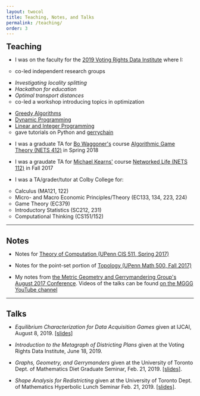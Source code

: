 ```yaml
---
layout: twocol
title: Teaching, Notes, and Talks
permalink: /teaching/
order: 3
---
```



<h2 style="margin-bottom: 7px; margin-top:10px" > Teaching </h2>


<ul>
	<li>I was on the faculty for the <a href="https://gerrydata.org"> 2019 Voting Rights Data Institute</a> where I:</li>
	<ul style="padding:0px;margin-bottom:0px">
		<li>co-led independent research groups</li>
		<ul style="padding:0px;margin-bottom:0px">
			<li> <i>Investigating locality splitting</i></li>
			<li> <i>Hackathon for education</i></li>
			<li><i>Optimal transport distances</i></li>
		</ul>
		<li> co-led a workshop introducing topics in optimization</li>
		<ul style="padding:0px;margin-bottom:0px">
			<li> <a href="https://sites.tufts.edu/vrdi/files/2019/06/Opt-Day-1.pdf">Greedy Algorithms</a></li>
			<li><a href="https://sites.tufts.edu/vrdi/files/2019/06/Opt-Day-2.pdf">Dynamic Programming</a></li>
			<li><a href="https://sites.tufts.edu/vrdi/files/2019/06/Opt-Day-3.pdf">Linear and Integer Programming</a></li>
		</ul>
		<li> gave tutorials on Python and <a href="https://github.com/mggg/gerrychain">gerrychain</a></li>
	</ul>
</ul>


<ul>
	<li>I was a graduate TA for <a href="https://www.bowaggoner.com/">Bo Waggoner's</a> course <a href="https://www.bowaggoner.com/courses/2018/nets412/">Algorithmic Game Theory (NETS 412)</a> in Spring 2018</li>
</ul>
<ul>
	<li>I was a graudate TA for <a href = "https://cis.upenn.edu/~mkearns">Michael Kearns'</a> course <a href="https://www.cis.upenn.edu/~mkearns/teaching/NetworkedLife/">Networked Life (NETS 112)</a> in Fall 2017</li>
</ul>
<ul>
	<li>I was a TA/grader/tutor at Colby College for:</li>
	<ul style="padding:0px;margin-bottom:0px">
		<li>Calculus (MA121, 122)</li>
		<li>Micro- and Macro Economic Principles/Theory (EC133, 134, 223, 224)</li>
		<li>Game Theory (EC379)</li>
		<li>Introductory Statistics (SC212, 231)</li>
		<li>Computational Thinking (CS151/152)</li>
	</ul>
</ul>



----

<h2 style="margin-bottom: 7px" > Notes </h2>


* Notes for [Theory of Computation (UPenn CIS 511, Spring 2017)](http://zachschutzman.com/assets/notes/toc511.pdf)

* Notes for the point-set portion of [Topology (UPenn Math 500, Fall 2017)](http://zachschutzman.com/assets/notes/topo500-ptset.pdf)

* My notes from [the Metric Geometry and Gerrymandering Group's August 2017 Conference](http://zachschutzman.com/assets/notes/mggg.pdf).  Videos of the talks can be found [on the MGGG YouTube channel](https://www.youtube.com/channel/UCXhynY38HLgR8Bp6918i5lg)





----

<h2 style="margin-bottom: 7px" > Talks </h2>

- <i> Equilibrium Characterization for Data Acquisition Games </i> given at IJCAI, August 8, 2019.  [[slides]](/assets/slides/mlgames_ijcai.pdf)

- <i> Introduction to the Metagraph of Districting Plans</i> given at the Voting Rights Data Institute, June 18, 2019.  

- <i> Graphs, Geometry, and Gerrymanders </i> given at the University of Toronto Dept. of Mathematics Diet Graduate Seminar, Feb. 21, 2019. [[slides]](/assets/slides/gerrymath.pdf).

- <i> Shape Analysis for Redistricting </i> given at the University of Toronto Dept. of Mathematics Hyperbolic Lunch Seminar Feb. 21, 2019. [[slides]](/assets/slides/gerrygeom.pdf).



<!-- <div style="border: 4px solid black;border-radius: 15px; background: #f6f6f6; position:relative;min-height: 180px">
    <div style="width: 165px; height:150px; float: left; position: absolute; top: 0; bottom: 0; margin: auto;">
        <img src="/assets/images/dualgerry2.png" width="150" height="150" style="border-radius: 5%; border: solid black 2px; transform: translate(15px,0px);" />
    </div>
	<div style="margin-left: 180px;padding: 15px; padding-top:0px">
	    <h2 style="font-size:1.2em; margin-top:0px; text-align:center; word-break: break-all; hyphens: auto; color:$text-color">
	    	<a href="/assets/slides/gerrymath.pdf" style="color: black; text-decoration: none;" >
	    	Graphs, Geometry, and Gerrymanders
	    </a>
	    </h2>
	    <p style="color: $text-color; margin-left: 0px; margin-top: 5px; margin-right: 15px; margin-bottom: 10px; font-size: 0.9em; line-height: 110%;">
	        A brief mathematical overview of modern research in redistricting, building up to the use of Markov chain Monte Carlo methods for sampling plans.
<br /> <br />
	        Given at the University of Toronto Dept. of Mathematics <i>Diet Graduate Seminar</i>.
	   		<br /> <br />
	        <a href="/assets/slides/gerrymath.pdf" style="float: left; position:absolute; bottom:10px; left:180px"><b>
	        	View Slides (PDF)
	        </b></a>
	        <span style="float: right; font-size: .9em; position:absolute; bottom:10px; right: 10px;">
	        February 21, 2019
	    </span>
	    </p>
	</div>
</div>

<br />
<div style="border: 4px solid black;border-radius: 15px; background: #f6f6f6; position:relative;min-height: 180px">
    <div style="width: 165px; height:150px; float: left; position: absolute; top: 0; bottom: 0; margin: auto;">
        <img src="/assets/images/csfschema.png" width="150" height="150" style="border-radius: 5%; border: solid black 2px; transform: translate(15px,0px);" />
    </div>
	<div style="margin-left: 180px;padding: 15px; padding-top:0px">
	    <h2 style="font-size:1.2em; margin-top:0px; text-align:center; word-break: break-all; hyphens: auto; color:$text-color">
	    	<a href="/assets/slides/gerrygeom.pdf" style="color: black; text-decoration: none;" >
	    	Shape Analysis for Redistricting
	    </a>
	    </h2>
	    <p style="color: $text-color; margin-left: 0px; margin-top: 5px; margin-right: 15px; margin-bottom: 10px; font-size: 0.9em; line-height: 110%;">
	        A survey of recent work on modernizing the geometric tools used in redistricting, including total variation isoperimetric profiles, curve-shortening flow, and discrete and graph-spectral methods.
<br /> <br />
	        Given at the University of Toronto Dept. of Mathematics <i>Hyperbolic Lunch</i>.
	   		<br /> <br />
	        <a href="/assets/slides/gerrygeom.pdf" style="float: left; position:absolute; bottom:10px; left:180px"><b>
	        	View Slides (PDF)
	        </b></a>
	        <span style="float: right; font-size: .9em; position:absolute; bottom:10px; right: 10px;">
	        February 21, 2019
	    </span>
	    </p>
	</div>
</div> -->


